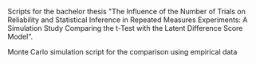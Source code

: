 Scripts for the bachelor thesis "The Influence of the Number of Trials on Reliability and Statistical Inference in Repeated Measures Experiments: A Simulation Study Comparing the t-Test with the Latent Difference Score Model".


Monte Carlo simulation 
script for the comparison using empirical data 
